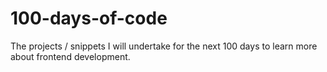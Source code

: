 # 100-days-of-code
The projects / snippets I will undertake for the next 100 days to learn more about frontend development.

